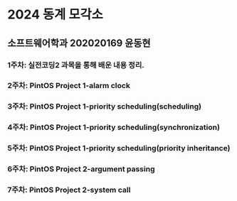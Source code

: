 # 2024 동계 모각소

## 소프트웨어학과 202020169 윤동현

### 1주차: 실전코딩2 과목을 통해 배운 내용 정리.

### 2주차: PintOS Project 1-alarm clock

### 3주차: PintOS Project 1-priority scheduling(scheduling)

### 4주차: PintOS Project 1-priority scheduling(synchronization)

### 5주차: PintOS Project 1-priority scheduling(priority inheritance)

### 6주차: PintOS Project 2-argument passing

### 7주차: PintOS Project 2-system call
